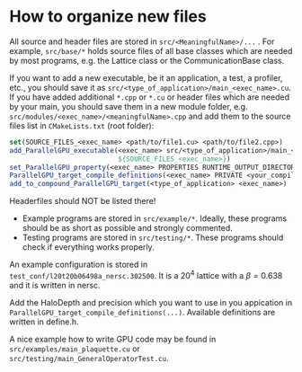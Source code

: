 # How to organize new files


All source and header files are stored in `src/<MeaningfulName>/...` .
For example, `src/base/*` holds source files of all base classes which are needed by most programs, e.g. the Lattice class or the CommunicationBase class.

If you want to add a new executable, be it an application, a test, a profiler, etc., you should save it as `src/<type_of_application>/main_<exec_name>.cu`. 
If you have added additional `*.cpp` or `*.cu` or header files which are needed by your main, you should save them in a new module folder, e.g. `src/modules/<exec_name>/<meaningfulName>.cpp` and add them to the source files
list in `CMakeLists.txt` (root folder):

```Cmake
set(SOURCE_FILES_<exec_name> <path/to/file1.cu> <path/to/file2.cpp>)
add_ParallelGPU_executable(<exec_name> src/<type_of_application>/main_<exec_name>.cu
                           ${SOURCE_FILES_<exec_name>})
set_ParallelGPU_property(<exec_name> PROPERTIES RUNTIME_OUTPUT_DIRECTORY "<type_of_application>")
ParallelGPU_target_compile_definitions(<exec_name> PRIVATE <your_compile_definitions>)
add_to_compound_ParallelGPU_target(<type_of_application> <exec_name>)
```

Headerfiles should NOT be listed there!
* Example programs are stored in `src/example/*`. Ideally, these programs should be as short as possible and strongly commented.
* Testing programs are stored in `src/testing/*`. These programs should check if everything works properly. 

An example configuration is stored in `test_conf/l20t20b06498a_nersc.302500`. It is a $20^4$ lattice with a $\beta=0.638$ and it is written in nersc.

Add the HaloDepth and precision which you want to use in you appication in `ParallelGPU_target_compile_definitions(...)`. Available definitions are written in define.h.

A nice example how to write GPU code may be found in 
`src/examples/main_plaquette.cu`
or 
`src/testing/main_GeneralOperatorTest.cu`.


